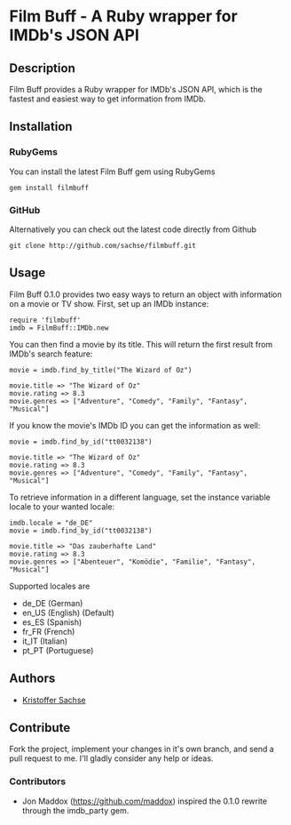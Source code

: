 # Film Buff - A Ruby wrapper for IMDb's JSON API

## Description

Film Buff provides a Ruby wrapper for IMDb's JSON API, which is the fastest and easiest way to get information from IMDb.

## Installation

### RubyGems

You can install the latest Film Buff gem using RubyGems

    gem install filmbuff

### GitHub

Alternatively you can check out the latest code directly from Github

    git clone http://github.com/sachse/filmbuff.git

## Usage

Film Buff 0.1.0 provides two easy ways to return an object with information on a movie or TV show. First, set up an IMDb instance:

    require 'filmbuff'
    imdb = FilmBuff::IMDb.new

You can then find a movie by its title. This will return the first result from IMDb's search feature:

    movie = imdb.find_by_title("The Wizard of Oz")
    
    movie.title => "The Wizard of Oz"
    movie.rating => 8.3
    movie.genres => ["Adventure", "Comedy", "Family", "Fantasy", "Musical"]

If you know the movie's IMDb ID you can get the information as well:

    movie = imdb.find_by_id("tt0032138")
    
    movie.title => "The Wizard of Oz"
    movie.rating => 8.3
    movie.genres => ["Adventure", "Comedy", "Family", "Fantasy", "Musical"]

To retrieve information in a different language, set the instance variable locale to your wanted locale:

    imdb.locale = "de_DE"
    movie = imdb.find_by_id("tt0032138")
    
    movie.title => "Das zauberhafte Land"
    movie.rating => 8.3
    movie.genres => ["Abenteuer", "Komödie", "Familie", "Fantasy", "Musical"]

Supported locales are
- de_DE (German)
- en_US (English) (Default)
- es_ES (Spanish)
- fr_FR (French)
- it_IT (Italian)
- pt_PT (Portuguese)

## Authors

* [Kristoffer Sachse](https://github.com/sachse)

## Contribute

Fork the project, implement your changes in it's own branch, and send
a pull request to me. I'll gladly consider any help or ideas.

### Contributors
- Jon Maddox (https://github.com/maddox) inspired the 0.1.0 rewrite through the imdb_party gem.
